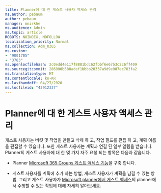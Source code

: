 ```yaml
---
title: Planner에 대 한 게스트 사용자 액세스 관리
ms.author: pebaum
author: pebaum
manager: mnirkhe
ms.audience: Admin
ms.topic: article
ROBOTS: NOINDEX, NOFOLLOW
localization_priority: Normal
ms.collection: Adm_O365
ms.custom:
- "9001705"
- "3783"
ms.openlocfilehash: 2c0edd4e117f8881bdc62fbbf6e67b3c2c6ff409
ms.sourcegitcommit: 286000b588adef1bbbb28337a9d9e087ec783fa2
ms.translationtype: MT
ms.contentlocale: ko-KR
ms.lasthandoff: 04/27/2020
ms.locfileid: "43912337"
---
```

# <a name="manage-guest-user-access-to-planner"></a>Planner에 대 한 게스트 사용자 액세스 관리

게스트 사용자는 버킷 및 작업을 만들고 삭제 하 고, 작업 필드를 편집 하 고, 계획 이름을 편집할 수 있습니다. 또한 게스트 사용자는 계획과 연결 된 일부 알림을 받습니다. Planner의 게스트 사용자에 대 한 몇 가지 자주 요청 되는 항목은 다음과 같습니다.

- Planner [Microsoft 365 Groups 게스트 액세스 기능](https://support.office.com/article/Adding-guests-to-Office-365-Groups-bfc7a840-868f-4fd6-a390-f347bf51aff6)을 구축 합니다. 

- 게스트 사용자를 계획에 추가 하는 방법, 게스트 사용자가 계획을 남길 수 있는 방법, 그리고 게스트 사용자가 [Microsoft planner에서 게스트 액세스](https://support.office.com/article/Guest-access-in-Microsoft-Planner-cc5d7f96-dced-4da4-ab62-08c72d9759c6)의 planner에서 수행할 수 있는 작업에 대해 자세히 알아보세요.
